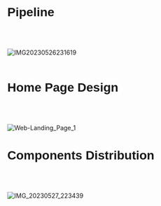 # <h1 style="font-family:Poppins, sans-serif" >Pipeline</h1> <br> <br>
![IMG20230526231619](https://github.com/amanjaiman1/Product_3D/assets/77478827/15d28f78-a150-42b5-be3d-035e3d3f1ff8) <br><br>

# <h1 style="font-family:Poppins, sans-serif" >Home Page Design</h1> <br> <br>
![Web-Landing_Page_1](https://github.com/amanjaiman1/Product_3D/assets/77478827/e2c1103e-e641-484f-b4e3-8a95f410950b)

# <h1 style="font-family:Poppins, sans-serif" >Components Distribution</h1> <br> <br>
![IMG_20230527_223439](https://github.com/amanjaiman1/Product_3D/assets/77478827/efa6d696-ca93-4dca-bb09-86e456fb05aa)
